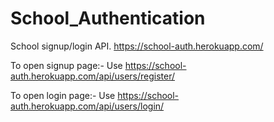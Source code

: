 # School_Authentication
School signup/login API.
https://school-auth.herokuapp.com/

To open signup page:-
  Use https://school-auth.herokuapp.com/api/users/register/
  
To open login page:-
  Use https://school-auth.herokuapp.com/api/users/login/
